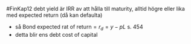 #FinKap12
debt yield är IRR av att hålla till maturity, alltid högre eller lika med expected return (då kan defaulta)
- så $\text{Bond expected rat of return} = r_d = y - pL$ s. 454
- detta blir ens debt cost of capital